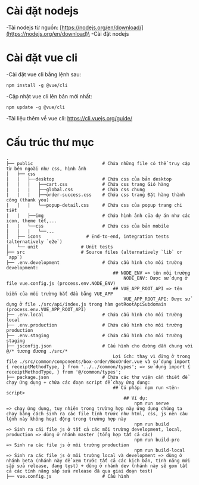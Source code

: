 # Cài đặt nodejs
-Tải nodejs từ nguồn: [https://nodejs.org/en/download/](https://nodejs.org/en/download)\
-Cài đặt nodejs
# Cài đặt vue cli
-Cài đặt vue cli bằng lệnh sau:
```
npm install -g @vue/cli
```
-Cập nhật vue cli lên bản mới nhất:
```
npm update -g @vue/cli
```
-Tài liệu thêm về vue cli: https://cli.vuejs.org/guide/
# Cấu trúc thư mục
    .
    ├── public                          # Chứa những file có thể truy cập từ bên ngoài như css, hình ảnh
    │   ├── css                   
    |   |   ├──desktop                  # Chứa css của bản desktop
    |   |   |   ├──cart.css             # Chứa css trang Giỏ hàng
    |   |   |   ├──global.css           # Chứa css chung
    |   |   |   ├──order-success.css    # Chứa css trang Đặt hàng thành công (thank you)
    |   |   |   └──popup-detail.css     # Chứa css của popup trang chi tiết
    |   |   ├──img                      # Chứa hình ảnh của dự án như các icon, theme tết,...
    |   |   └──css                      # Chứa css của bản mobile
    |   |   |   └──...
    │   ├── icons                 # End-to-end, integration tests (alternatively `e2e`)
    │   └── unit                # Unit tests
    ├── src                     # Source files (alternatively `lib` or `app`)
    ├── .env.development                # Chứa cấu hình cho môi trường development:
                                            ## NODE_ENV => tên môi trường
                                                NODE_ENV: Được sử dụng ở file vue.config.js (process.env.NODE_ENV)
                                            ## VUE_APP_ROOT_API => tên biến của môi trường bắt đầu bằng VUE_APP
                                                VUE_APP_ROOT_API: Được sử dụng ở file ./src/api/index.js trong hàm getRootApiSubdomain (process.env.VUE_APP_ROOT_API)
    ├── .env.local                      # Chứa cấu hình cho môi trường local
    ├── .env.production                 # Chứa cấu hình cho môi trường production
    ├── .env.staging                    # Chứa cấu hình cho môi trường staging
    ├── jsconfig.json                   # Cấu hình cho đường dẫn chung với @/* tương đương ./src/*
                                            Lợi ích: thay vì đứng ở trong file ./src/common/components/box-order/BoxOrder.vue và sử dụng import { receiptMethodType, } from '../../common/types'; => sử dụng import { receiptMethodType, } from '@/common/types';
    ├── package.json                    # Chứa các thư viện cần thiết để chạy ứng dụng + chứa các đoạn script để chạy ứng dụng:
                                            ## Cú pháp: npm run <tên-script>
                                                ## Ví dụ:
                                                    npm run serve           => chạy ứng dụng, tuy nhiên trong trường hợp này ứng dụng chúng ta chạy bằng cách sinh ra các file tĩnh trước như html, css, js nên câu lệnh này không hoạt động trong trường hợp này
                                                    npm run build           => Sinh ra cái file js ở tất cả các môi trường development, local, production => dùng ở nhánh master (tổng hợp tất cả các)
                                                    npm run build-pro       => Sinh ra các file js ở môi trường production
                                                    npm run build-local     => Sinh ra các file js ở môi trường local và development => dùng ở nhánh beta (nhánh này để xem trước tất cả các kịch bản, tính năng mới sắp sửa release, đang test) + dùng ở nhánh dev (nhánh này sẽ gom tất cả các tính năng sắp sửa release đã qua giai đoạn test)
    ├── vue.config.js                   # Cấu hình 
